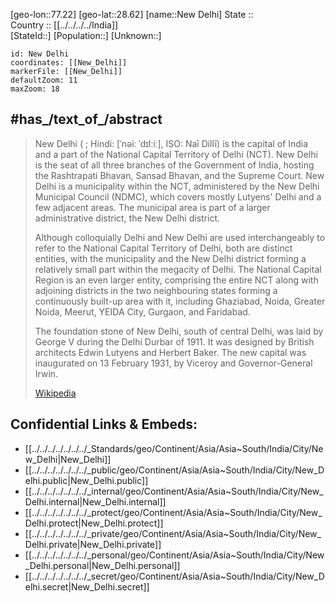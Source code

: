 ﻿---
location:
- 28.62
- 77.22
mapzoom:
- 7
- 12
mapmarker: city
type: City
SpocWebEntityId: 32877
isDeleted: false
confidential: public
tags:
- geo/City
has_id_wikidata: Q987
Commons_category: "New Delhi"
U_S_National_Archives_Identifier: 10044409
page_banner: "http://commons.wikimedia.org/wiki/Special:FilePath/Delhi%20banner%20India%20gate.jpg"
official_name:
- "New Delhi"
- "नई दिल्ली"
- "ਨਵੀਂ ਦਿੱਲੀ"
native_label:
- "नई दिल्ली"
- "ਨਵੀਂ ਦਿੱਲੀ"
- "نئی دہلی"
OmegaWiki_Defined_Meaning: 728014
coordinate_location: "Point(77.208888888 28.613888888)"
inception: "1911-01-01T00:00:00Z"
located_in_or_next_to_body_of_water: '[[/_Standards/WikiData/WD~Yamuna,132726]]'
instance_of:
- "[[/_Standards/WikiData/WD~federal capital,257391]]"
- "[[/_Standards/WikiData/WD~municipality of India,112684326]]"
authority: "[[/_Standards/WikiData/WD~New Delhi Municipal Council,3429205]]"
located_in_the_administrative_territorial_entity: "[[/_Standards/WikiData/WD~New Delhi district,8560886]]"
different_from:
- "[[/_Standards/WikiData/WD~New Delhi district,8560886]]"
- "[[/_Standards/WikiData/WD~Xinde Village,96974292]]"
- '[[/_Standards/WikiData/WD~Delhi,1353]]'
detail_map: "http://commons.wikimedia.org/wiki/Special:FilePath/Location%20map%20India%20New%20Delhi%20EN.svg"
image: "http://commons.wikimedia.org/wiki/Special:FilePath/New%20Delhi%20montage.png"
aerial_view: "http://commons.wikimedia.org/wiki/Special:FilePath/New%20Delhi%20SPOT%201084.jpg"
official_website: "http://www.ndmc.gov.in/"
licence_plate_code: DL-0?
hashtag:
- New_Delhi
- नई_दिल्ली
GitHub_topic: new-delhi
subreddit: NewDelhi
Commons_gallery: "नई दिल्ली"
demonym:
- Nov-Delhiano
- New-delhien
- New-delhienne
- "New Delhiër"
- "نو دهلوی"
- Newdelhijčan
- Newdelhijčanka
category_for_films_shot_at_this_location: '[[/_Standards/WikiData/WD~Q21291696,21291696]]'
UN_LOCODE: INICD
twinned_administrative_body:
- '[[/_Standards/WikiData/WD~Moscow,649]]'
- '[[/_Standards/WikiData/WD~Samarkand,5753]]'
- "[[/_Standards/WikiData/WD~Jersey City,26339]]"
country: '[[/_Standards/WikiData/WD~India,668]]'
capital_of: '[[/_Standards/WikiData/WD~India,668]]'
named_after: '[[/_Standards/WikiData/WD~Delhi,1353]]'
official_language:
- '[[/_Standards/WikiData/WD~Hindi,1568]]'
- '[[/_Standards/WikiData/WD~Urdu,1617]]'
- '[[/_Standards/WikiData/WD~Punjabi,58635]]'
located_in_time_zone: '[[/_Standards/WikiData/WD~UTC+05_30,6828]]'
elevation_above_sea_level: 216
area: 42.7
female_population: 113560
number_of_households: 33208
male_population: 136438
postal_code: 110001
population: 249998
---

[geo-lon::77.22] 
[geo-lat::28.62] 
[name::New Delhi] 
State ::  
Country :: [[../../../../India]]  
[StateId::] 
[Population::] 
[Unknown::] 


```leaflet
id: New Delhi
coordinates: [[New_Delhi]] 
markerFile: [[New_Delhi]] 
defaultZoom: 11 
maxZoom: 18
```

## #has_/text_of_/abstract

> New Delhi ( ; Hindi: [ˈnəiː ˈdɪlːiː], ISO: Naī Dillī) is the capital of India 
> and a part of the National Capital Territory of Delhi (NCT). 
> New Delhi is the seat of all three branches of the Government of India, 
> hosting the Rashtrapati Bhavan, Sansad Bhavan, and the Supreme Court. 
> New Delhi is a municipality within the NCT, administered by the New Delhi Municipal Council 
> (NDMC), which covers mostly Lutyens' Delhi and a few adjacent areas. 
> The municipal area is part of a larger administrative district, the New Delhi district.
>
> Although colloquially Delhi and New Delhi are used interchangeably 
> to refer to the National Capital Territory of Delhi, both are distinct entities, 
> with the municipality and the New Delhi district 
> forming a relatively small part within the megacity of Delhi. 
> The National Capital Region is an even larger entity, comprising the entire NCT 
> along with adjoining districts in the two neighbouring states 
> forming a continuously built-up area with it, 
> including Ghaziabad, Noida, Greater Noida, Meerut, YEIDA City, Gurgaon, and Faridabad.
>
> The foundation stone of New Delhi, south of central Delhi, was laid by George V 
> during the Delhi Durbar of 1911. 
> It was designed by British architects Edwin Lutyens and Herbert Baker. 
> The new capital was inaugurated on 13 February 1931, by Viceroy and Governor-General Irwin.
>
> [Wikipedia](https://en.wikipedia.org/wiki/New%20Delhi) 


## Confidential Links & Embeds: 
- [[../../../../../../../_Standards/geo/Continent/Asia/Asia~South/India/City/New_Delhi|New_Delhi]] 
- [[../../../../../../../_public/geo/Continent/Asia/Asia~South/India/City/New_Delhi.public|New_Delhi.public]] 
- [[../../../../../../../_internal/geo/Continent/Asia/Asia~South/India/City/New_Delhi.internal|New_Delhi.internal]] 
- [[../../../../../../../_protect/geo/Continent/Asia/Asia~South/India/City/New_Delhi.protect|New_Delhi.protect]] 
- [[../../../../../../../_private/geo/Continent/Asia/Asia~South/India/City/New_Delhi.private|New_Delhi.private]] 
- [[../../../../../../../_personal/geo/Continent/Asia/Asia~South/India/City/New_Delhi.personal|New_Delhi.personal]] 
- [[../../../../../../../_secret/geo/Continent/Asia/Asia~South/India/City/New_Delhi.secret|New_Delhi.secret]] 
